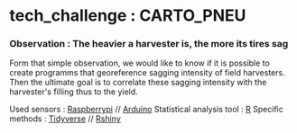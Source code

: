 # tech_challenge : CARTO_PNEU

### Observation : The heavier a harvester is, the more its tires sag

Form that simple observation, we would like to know if it is possible to create programms that georeference sagging intensity of field harvesters. 
Then the ultimate goal is to correlate these sagging intensity with the harvester's filling thus to the yield. 

Used sensors : [Raspberrypi](https://www.raspberrypi.org/) // [Arduino](https://www.arduino.cc/)
Statistical analysis tool : [R](https://www.r-project.org/)
Specific methods : [Tidyverse](https://www.tidyverse.org/packages/) // [Rshiny](https://shiny.rstudio.com/)
